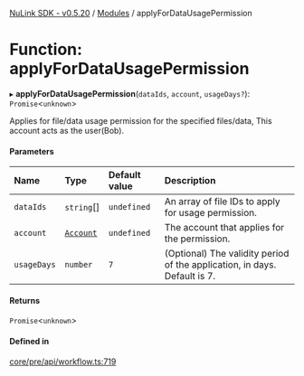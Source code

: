 [NuLink SDK - v0.5.20](../README.md) / [Modules](../modules.md) / applyForDataUsagePermission

# Function: applyForDataUsagePermission

▸ **applyForDataUsagePermission**(`dataIds`, `account`, `usageDays?`): `Promise`<`unknown`\>

Applies for file/data usage permission for the specified files/data, This account acts as the user(Bob).

#### Parameters

| Name | Type | Default value | Description |
| :------ | :------ | :------ | :------ |
| `dataIds` | `string`[] | `undefined` | An array of file IDs to apply for usage permission. |
| `account` | [`Account`](../classes/Account.md) | `undefined` | The account that applies for the permission. |
| `usageDays` | `number` | `7` | (Optional) The validity period of the application, in days. Default is 7. |

#### Returns

`Promise`<`unknown`\>

#### Defined in

[core/pre/api/workflow.ts:719](https://github.com/NuLink-network/nulink-sdk/blob/e6138bf/src/core/pre/api/workflow.ts#L719)
